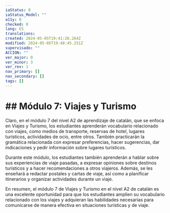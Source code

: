 ```yaml
---
iaStatus: 0
iaStatus_Model: ""
a11y: 0
checked: 0
lang: ES
translations: 
created: 2024-05-05T19:41:28.264Z
modified: 2024-05-05T19:48:45.251Z
supervisado: ""
ACCION: ""
ver_major: 0
ver_minor: 3
ver_rev: 1
nav_primary: []
nav_secondary: []
tags: []
---
```

# ## Módulo 7: Viajes y Turismo

Claro, en el módulo 7 del nivel A2 de aprendizaje de catalán, que se enfoca en Viajes y Turismo, los estudiantes aprenderán vocabulario relacionado con viajes, como medios de transporte, reservas de hotel, lugares turísticos, actividades de ocio, entre otros. También practicarán la gramática relacionada con expresar preferencias, hacer sugerencias, dar indicaciones y pedir información sobre lugares turísticos.

Durante este módulo, los estudiantes también aprenderán a hablar sobre sus experiencias de viaje pasadas, a expresar opiniones sobre destinos turísticos y a hacer recomendaciones a otros viajeros. Además, se les enseñará a redactar postales y cartas de viaje, así como a planificar itinerarios y organizar actividades durante un viaje.

En resumen, el módulo 7 de Viajes y Turismo en el nivel A2 de catalán es una excelente oportunidad para que los estudiantes amplíen su vocabulario relacionado con los viajes y adquieran las habilidades necesarias para comunicarse de manera efectiva en situaciones turísticas y de viaje.

